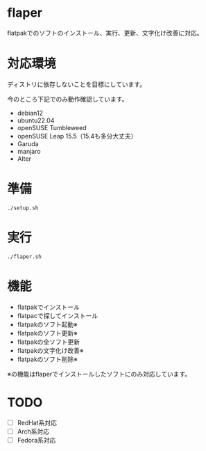 # flaper
flatpakでのソフトのインストール、実行、更新、文字化け改善に対応。

# 対応環境
ディストリに依存しないことを目標にしています。

今のところ下記でのみ動作確認しています。
- debian12
- ubuntu22.04
- openSUSE Tumbleweed
- openSUSE Leap 15.5（15.4も多分大丈夫）
- Garuda
- manjaro
- Alter


# 準備
```
./setup.sh
```

# 実行
```
./flaper.sh
```

# 機能
- flatpakでインストール
- flatpacで探してインストール
- flatpakのソフト起動※
- flatpakのソフト更新※
- flatpakの全ソフト更新
- flatpakの文字化け改善※
- flatpakのソフト削除※

※の機能はflaperでインストールしたソフトにのみ対応しています。

# TODO
- [ ] RedHat系対応
- [ ] Arch系対応
- [ ] Fedora系対応  
